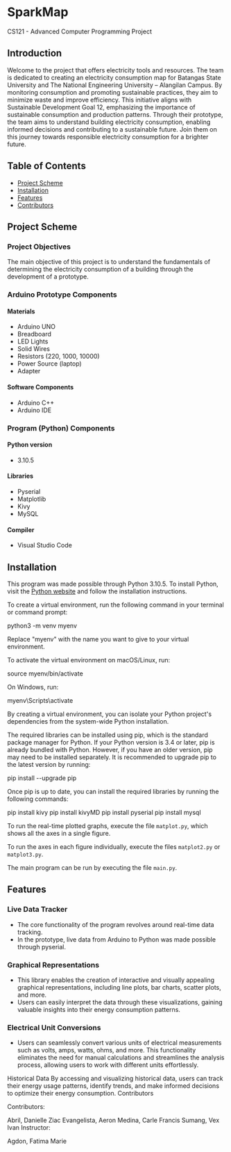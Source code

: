 # SparkMap 
CS121 - Advanced Computer Programming Project

## Introduction
Welcome to the project that offers electricity tools and resources. The team is dedicated to creating an electricity consumption map for Batangas State University and The National Engineering University – Alangilan Campus. By monitoring consumption and promoting sustainable practices, they aim to minimize waste and improve efficiency. This initiative aligns with Sustainable Development Goal 12, emphasizing the importance of sustainable consumption and production patterns. Through their prototype, the team aims to understand building electricity consumption, enabling informed decisions and contributing to a sustainable future. Join them on this journey towards responsible electricity consumption for a brighter future.

## Table of Contents
- [Project Scheme](#project-scheme)
- [Installation](#installation)
- [Features](#features)
- [Contributors](#contributors)

## Project Scheme
### Project Objectives
The main objective of this project is to understand the fundamentals of determining the electricity consumption of a building through the development of a prototype.

### Arduino Prototype Components
#### Materials
- Arduino UNO
- Breadboard
- LED Lights
- Solid Wires
- Resistors (220, 1000, 10000)
- Power Source (laptop)
- Adapter

#### Software Components
- Arduino C++
- Arduino IDE

### Program (Python) Components
#### Python version
- 3.10.5

#### Libraries
- Pyserial
- Matplotlib
- Kivy
- MySQL

#### Compiler
- Visual Studio Code

## Installation
This program was made possible through Python 3.10.5. To install Python, visit the [Python website](https://www.python.org/) and follow the installation instructions.

To create a virtual environment, run the following command in your terminal or command prompt:

python3 -m venv myenv


Replace "myenv" with the name you want to give to your virtual environment.

To activate the virtual environment on macOS/Linux, run:

source myenv/bin/activate


On Windows, run:

myenv\Scripts\activate


By creating a virtual environment, you can isolate your Python project's dependencies from the system-wide Python installation.

The required libraries can be installed using pip, which is the standard package manager for Python. If your Python version is 3.4 or later, pip is already bundled with Python. However, if you have an older version, pip may need to be installed separately. It is recommended to upgrade pip to the latest version by running:

pip install --upgrade pip


Once pip is up to date, you can install the required libraries by running the following commands:

pip install kivy
pip install kivyMD
pip install pyserial
pip install mysql


To run the real-time plotted graphs, execute the file `matplot.py`, which shows all the axes in a single figure.

To run the axes in each figure individually, execute the files `matplot2.py` or `matplot3.py`.

The main program can be run by executing the file `main.py`.

## Features
### Live Data Tracker
- The core functionality of the program revolves around real-time data tracking.
- In the prototype, live data from Arduino to Python was made possible through pyserial.

### Graphical Representations
- This library enables the creation of interactive and visually appealing graphical representations, including line plots, bar charts, scatter plots, and more.
- Users can easily interpret the data through these visualizations, gaining valuable insights into their energy consumption patterns.

### Electrical Unit Conversions
- Users can seamlessly convert various units of electrical measurements such as volts, amps, watts, ohms, and more. This functionality eliminates the need for manual calculations and streamlines the analysis process, allowing users to work with different units effortlessly.

Historical Data
By accessing and visualizing historical data, users can track their energy usage patterns, identify trends, and make informed decisions to optimize their energy consumption.
Contributors

Contributors:

Abril, Danielle Ziac
Evangelista, Aeron
Medina, Carle Francis
Sumang, Vex Ivan
Instructor:

Agdon, Fatima Marie
